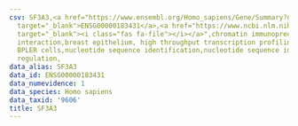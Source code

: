 ```yaml
---
csv: SF3A3,<a href="https://www.ensembl.org/Homo_sapiens/Gene/Summary?db=core;g=ENSG00000183431"
  target="_blank">ENSG00000183431</a>,<a href="https://www.ncbi.nlm.nih.gov/pubmed/22863008"
  target="_blank"><i class="fas fa-file"></i></a>",chromatin immunoprecipitation assay,direct
  interaction,breast epithelium, high throughput transcription profiling by microarray,
  BPLER cells,nucleotide sequence identification,nucleotide sequence identification,transcriptional
  regulation,
data_alias: SF3A3
data_id: ENSG00000183431
data_numevidence: 1
data_species: Homo sapiens
data_taxid: '9606'
title: SF3A3
---
```

